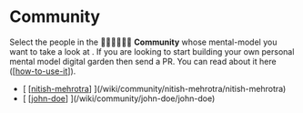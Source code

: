 # Community

Select the people in the 👩🏽‍💻👨🏼‍💻 **Community** whose mental-model you want to take a look at . If you are
looking to start building your own personal mental model digital garden then
send a PR. You can read about it here ([[how-to-use-it]]).

- [ [[nitish-mehrotra]] ](/wiki/community/nitish-mehrotra/nitish-mehrotra)
- [ [[john-doe]] ](/wiki/community/john-doe/john-doe)

[//begin]: # "Autogenerated link references for markdown compatibility"
[how-to-use-it]: ../how-to-use-it "How to Use Developers' Brain"
[nitish-mehrotra]: community/nitish-mehrotra/nitish-mehrotra "Nitish Mehrotra"
[john-doe]: community/john-doe/john-doe "John Doe"
[//end]: # "Autogenerated link references"
